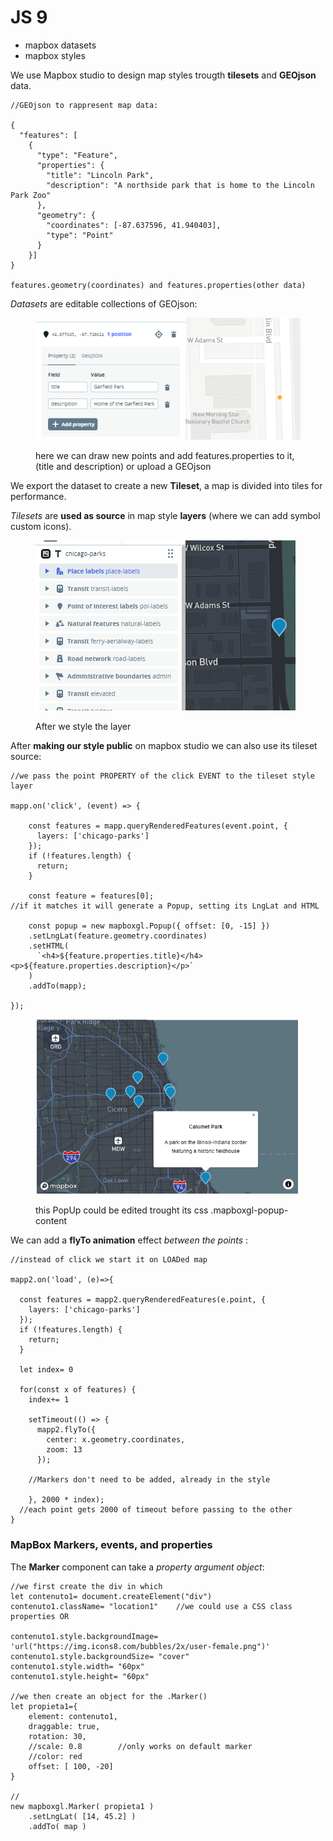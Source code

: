 # JS 9

* mapbox datasets
* mapbox styles

We use Mapbox studio to design map styles trougth **tilesets** and **GEOjson** data.

```
//GEOjson to rappresent map data: 

{
  "features": [
    {
      "type": "Feature",
      "properties": {
        "title": "Lincoln Park",
        "description": "A northside park that is home to the Lincoln Park Zoo"
      },
      "geometry": {
        "coordinates": [-87.637596, 41.940403],
        "type": "Point"
      }
    }]
}

features.geometry(coordinates) and features.properties(other data)
```

_Datasets_ are editable collections of GEOjson:

<figure><img src="../.gitbook/assets/Datasets.PNG" alt=""><figcaption><p>here we can draw new points and add features.properties to it, (title and description) or upload a GEOjson</p></figcaption></figure>

We export the dataset to create a new **Tileset**, a map is divided into tiles for performance.

_Tilesets_ are **used as source** in map style **layers** (where we can add symbol custom icons).

<figure><img src="../.gitbook/assets/TilesetStyle.PNG" alt=""><figcaption><p>After we style the layer</p></figcaption></figure>

After **making our style public** on mapbox studio we can also use its tileset source:

```
//we pass the point PROPERTY of the click EVENT to the tileset style layer 

mapp.on('click', (event) => {

    const features = mapp.queryRenderedFeatures(event.point, {
      layers: ['chicago-parks']
    });
    if (!features.length) {
      return;
    }

    const feature = features[0];
//if it matches it will generate a Popup, setting its LngLat and HTML
  
    const popup = new mapboxgl.Popup({ offset: [0, -15] })
    .setLngLat(feature.geometry.coordinates)
    .setHTML(
      `<h4>${feature.properties.title}</h4><p>${feature.properties.description}</p>`
    )
    .addTo(mapp);

});
```

<figure><img src="../.gitbook/assets/PopUplayer.PNG" alt=""><figcaption><p>this PopUp could be edited trought its css .mapboxgl-popup-content </p></figcaption></figure>

We can add a **flyTo animation** effect _between the points_ :

```
//instead of click we start it on LOADed map

mapp2.on('load', (e)=>{

  const features = mapp2.queryRenderedFeatures(e.point, {
    layers: ['chicago-parks']
  });
  if (!features.length) {
    return;
  }
  
  let index= 0
  
  for(const x of features) {
    index+= 1
    
    setTimeout(() => {
      mapp2.flyTo({ 
        center: x.geometry.coordinates,
        zoom: 13
      });

    //Markers don't need to be added, already in the style

    }, 2000 * index);
  //each point gets 2000 of timeout before passing to the other
}

```

### MapBox Markers, events, and properties

The **Marker** component can take a _property argument object_:

```
//we first create the div in which
let contenuto1= document.createElement("div")
contenuto1.className= "location1"    //we could use a CSS class properties OR

contenuto1.style.backgroundImage= 'url("https://img.icons8.com/bubbles/2x/user-female.png")'
contenuto1.style.backgroundSize= "cover"
contenuto1.style.width= "60px"
contenuto1.style.height= "60px"

//we then create an object for the .Marker()
let propieta1={
    element: contenuto1,
    draggable: true,
    rotation: 30,
    //scale: 0.8        //only works on default marker
    //color: red        
    offset: [ 100, -20]
}

//
new mapboxgl.Marker( propieta1 )
    .setLngLat( [14, 45.2] )
    .addTo( map )




```

